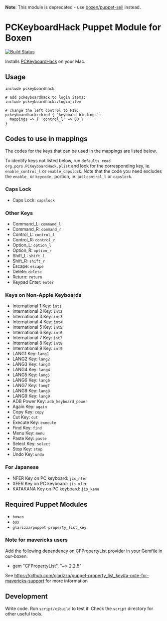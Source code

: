 **Note**: This module is deprecated - use [boxen/puppet-seil](https://github.com/boxen/puppet-seil) instead.

# PCKeyboardHack Puppet Module for Boxen

[![Build Status](https://travis-ci.org/smh/puppet-pckeyboardhack.png?branch=master)](https://travis-ci.org/smh/puppet-pckeyboardhack)

Installs [PCKeyboardHack](http://pqrs.org/macosx/pckeyboardhack/pckeyboardhack.html.en) on your Mac.

## Usage

```puppet
include pckeyboardhack

# add pckeyboardhack to login items:
include pckeyboardhack::login_item

# change the left control to F19:
pckeyboardhack::bind { 'keyboard bindings':
  mappings => { 'control_l' => 80 }
}
```

## Codes to use in mappings

The codes for the keys that can be used in the mappings are listed below.

To identify keys not listed below, run `defaults read org.pqrs.PCKeyboardHack.plist` and look for the corresponding key, ie. `enable_control_l` or `enable_capslock`. Note that the code you need excludes the `enable_` or `keycode_` portion, ie. just `control_l` or `capslock`.

### Caps Lock

* Caps Lock: `capslock`

### Other Keys

* Command_L: `command_l`
* Command_R: `command_r`
* Control_L: `control_l`
* Control_R: `control_r`
* Option_L: `option_l`
* Option_R: `option_r`
* Shift_L: `shift_l`
* Shift_R: `shift_r`
* Escape: `escape`
* Delete: `delete`
* Return: `return`
* Keypad Enter: `enter`

### Keys on Non-Apple Keyboards

* International 1 Key: `int1`
* International 2 Key: `int2`
* International 3 Key: `int3`
* International 4 Key: `int4`
* International 5 Key: `int5`
* International 6 Key: `int6`
* International 7 Key: `int7`
* International 8 Key: `int8`
* International 9 Key: `int9`
* LANG1 Key: `lang1`
* LANG2 Key: `lang2`
* LANG3 Key: `lang3`
* LANG4 Key: `lang4`
* LANG5 Key: `lang5`
* LANG6 Key: `lang6`
* LANG7 Key: `lang7`
* LANG8 Key: `lang8`
* LANG9 Key: `lang9`
* ADB Power Key: `adb_keyboard_power`
* Again Key: `again`
* Copy Key: `copy`
* Cut Key: `cut`
* Execute Key: `execute`
* Find Key: `find`
* Menu Key: `menu`
* Paste Key: `paste`
* Select Key: `select`
* Stop Key: `stop`
* Undo Key: `undo`

### For Japanese

* NFER Key on PC keyboard: `jis_nfer`
* XFER Key on PC keyboard: `jis_xfer`
* KATAKANA Key on PC keyboard: `jis_kana`

## Required Puppet Modules

* `boxen`
* `osx`
* `glarizza/puppet-property_list_key`

### Note for mavericks users

Add the following dependency on CFPropertyList provider in your Gemfile in our-boxen:

* gem "CFPropertyList", "~> 2.2.5"

See https://github.com/glarizza/puppet-property_list_key#a-note-for-mavericks-support for more information

## Development

Write code. Run `script/cibuild` to test it. Check the `script`
directory for other useful tools.

